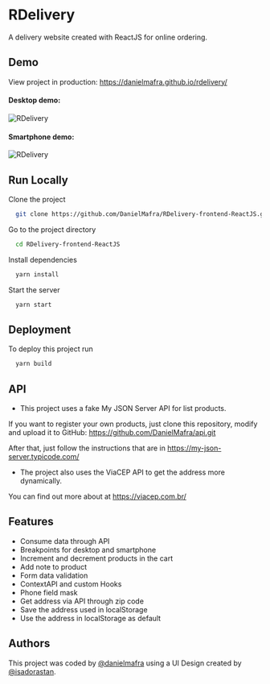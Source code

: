 # RDelivery

A delivery website created with ReactJS for online ordering.

## Demo

View project in production: https://danielmafra.github.io/rdelivery/

#### Desktop demo:

![RDelivery](https://i.imgur.com/LOGjGji.gif)

#### Smartphone demo:

![RDelivery](https://i.imgur.com/BLBDuYr.gif)

## Run Locally

Clone the project

```bash
  git clone https://github.com/DanielMafra/RDelivery-frontend-ReactJS.git
```

Go to the project directory

```bash
  cd RDelivery-frontend-ReactJS
```

Install dependencies

```bash
  yarn install
```

Start the server

```bash
  yarn start
```

## Deployment

To deploy this project run

```bash
  yarn build
```

## API

- This project uses a fake My JSON Server API for list products.

If you want to register your own products, just clone this repository, modify and upload it to GitHub: https://github.com/DanielMafra/api.git

After that, just follow the instructions that are in https://my-json-server.typicode.com/

- The project also uses the ViaCEP API to get the address more dynamically.

You can find out more about at https://viacep.com.br/

## Features

- Consume data through API
- Breakpoints for desktop and smartphone
- Increment and decrement products in the cart
- Add note to product
- Form data validation
- ContextAPI and custom Hooks
- Phone field mask
- Get address via API through zip code
- Save the address used in localStorage
- Use the address in localStorage as default

## Authors

This project was coded by [@danielmafra](https://www.github.com/danielmafra) using a UI Design created by [@isadorastan](https://github.com/isadorastan). 
